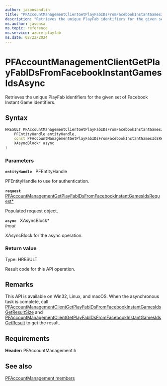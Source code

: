 ```yaml
---
author: jasonsandlin
title: "PFAccountManagementClientGetPlayFabIDsFromFacebookInstantGamesIdsAsync"
description: "Retrieves the unique PlayFab identifiers for the given set of Facebook Instant Game identifiers."
ms.author: jasonsa
ms.topic: reference
ms.service: azure-playfab
ms.date: 02/22/2024
---
```


# PFAccountManagementClientGetPlayFabIDsFromFacebookInstantGamesIdsAsync  

Retrieves the unique PlayFab identifiers for the given set of Facebook Instant Game identifiers.  

## Syntax  
  
```cpp
HRESULT PFAccountManagementClientGetPlayFabIDsFromFacebookInstantGamesIdsAsync(  
    PFEntityHandle entityHandle,  
    const PFAccountManagementGetPlayFabIDsFromFacebookInstantGamesIdsRequest* request,  
    XAsyncBlock* async  
)  
```  
  
### Parameters  
  
**`entityHandle`** &nbsp; PFEntityHandle  
  
PFEntityHandle to use for authentication.  
  
**`request`** &nbsp; [PFAccountManagementGetPlayFabIDsFromFacebookInstantGamesIdsRequest*](../../pfaccountmanagementtypes/structs/pfaccountmanagementgetplayfabidsfromfacebookinstantgamesidsrequest.md)  
  
Populated request object.  
  
**`async`** &nbsp; XAsyncBlock*  
*_Inout_*  
  
XAsyncBlock for the async operation.  
  
  
### Return value
Type: HRESULT
  
Result code for this API operation.
  
## Remarks  
  
This API is available on Win32, Linux, and macOS. When the asynchronous task is complete, call [PFAccountManagementClientGetPlayFabIDsFromFacebookInstantGamesIdsGetResultSize](pfaccountmanagementclientgetplayfabidsfromfacebookinstantgamesidsgetresultsize.md) and [PFAccountManagementClientGetPlayFabIDsFromFacebookInstantGamesIdsGetResult](pfaccountmanagementclientgetplayfabidsfromfacebookinstantgamesidsgetresult.md) to get the result.
  
## Requirements  
  
**Header:** PFAccountManagement.h
  
## See also  
[PFAccountManagement members](../pfaccountmanagement_members.md)  

  
  
